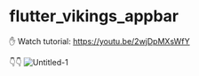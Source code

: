 # flutter_vikings_appbar

✋
Watch tutorial: https://youtu.be/2wjDpMXsWfY

👇👇
![Untitled-1](https://user-images.githubusercontent.com/78899995/188467002-f1a3180c-09cb-47cc-aba0-dd88333a690d.jpg)
